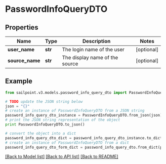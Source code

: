 # PasswordInfoQueryDTO


## Properties

Name | Type | Description | Notes
------------ | ------------- | ------------- | -------------
**user_name** | **str** | The login name of the user | [optional] 
**source_name** | **str** | The display name of the source | [optional] 

## Example

```python
from sailpoint.v3.models.password_info_query_dto import PasswordInfoQueryDTO

# TODO update the JSON string below
json = "{}"
# create an instance of PasswordInfoQueryDTO from a JSON string
password_info_query_dto_instance = PasswordInfoQueryDTO.from_json(json)
# print the JSON string representation of the object
print PasswordInfoQueryDTO.to_json()

# convert the object into a dict
password_info_query_dto_dict = password_info_query_dto_instance.to_dict()
# create an instance of PasswordInfoQueryDTO from a dict
password_info_query_dto_form_dict = password_info_query_dto.from_dict(password_info_query_dto_dict)
```
[[Back to Model list]](../README.md#documentation-for-models) [[Back to API list]](../README.md#documentation-for-api-endpoints) [[Back to README]](../README.md)



